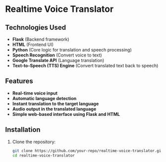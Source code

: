 # Realtime Voice Translator

## Technologies Used
- **Flask** (Backend framework)
- **HTML** (Frontend UI)
- **Python** (Core logic for translation and speech processing)
- **Speech Recognition** (Convert voice to text)
- **Google Translate API** (Language translation)
- **Text-to-Speech (TTS) Engine** (Convert translated text back to speech)

## Features
- **Real-time voice input**
- **Automatic language detection**
- **Instant translation to the target language**
- **Audio output in the translated language**
- **Simple web-based interface using Flask and HTML**

## Installation
1. Clone the repository:
   ```sh
   git clone https://github.com/your-repo/realtime-voice-translator.git
   cd realtime-voice-translator
